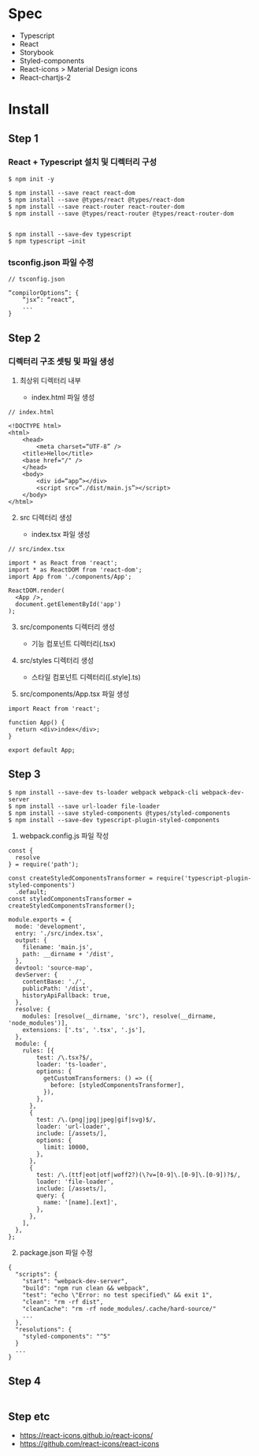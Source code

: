 # Spec

- Typescript
- React
- Storybook
- Styled-components
- React-icons > Material Design icons
- React-chartjs-2

# Install

## Step 1

### React + Typescript 설치 및 디렉터리 구성

```
$ npm init -y

$ npm install --save react react-dom
$ npm install --save @types/react @types/react-dom
$ npm install --save react-router react-router-dom
$ npm install --save @types/react-router @types/react-router-dom


$ npm install --save-dev typescript
$ npm typescript —init
```

### tsconfig.json 파일 수정

```
// tsconfig.json

“compilorOptions”: {
	“jsx”: “react”,
	...
}
```

## Step 2

### 디렉터리 구조 셋팅 및 파일 생성

1. 최상위 디렉터리 내부

   - index.html 파일 생성

```
// index.html

<!DOCTYPE html>
<html>
	<head>
		<meta charset=“UTF-8” />
    <title>Hello</title>
    <base href="/" />
	</head>
	<body>
		<div id=“app”></div>
		<script src=“./dist/main.js”></script>
	</body>
</html>
```

2. src 디렉터리 생성

   - index.tsx 파일 생성

```
// src/index.tsx

import * as React from 'react';
import * as ReactDOM from 'react-dom';
import App from './components/App';

ReactDOM.render(
  <App />,
  document.getElementById('app')
);
```

3. src/components 디렉터리 생성

   - 기능 컴포넌트 디렉터리(.tsx)

4. src/styles 디렉터리 생성

   - 스타일 컴포넌트 디렉터리([.style].ts)

5. src/components/App.tsx 파일 생성

```
import React from 'react';

function App() {
  return <div>index</div>;
}

export default App;
```

## Step 3

```
$ npm install --save-dev ts-loader webpack webpack-cli webpack-dev-server
$ npm install --save url-loader file-loader
$ npm install --save styled-components @types/styled-components
$ npm install --save-dev typescript-plugin-styled-components
```

1. webpack.config.js 파일 작성

```
const {
  resolve
} = require('path');

const createStyledComponentsTransformer = require('typescript-plugin-styled-components')
  .default;
const styledComponentsTransformer = createStyledComponentsTransformer();

module.exports = {
  mode: 'development',
  entry: './src/index.tsx',
  output: {
    filename: 'main.js',
    path: __dirname + '/dist',
  },
  devtool: 'source-map',
  devServer: {
    contentBase: './',
    publicPath: '/dist',
    historyApiFallback: true,
  },
  resolve: {
    modules: [resolve(__dirname, 'src'), resolve(__dirname, 'node_modules')],
    extensions: ['.ts', '.tsx', '.js'],
  },
  module: {
    rules: [{
        test: /\.tsx?$/,
        loader: 'ts-loader',
        options: {
          getCustomTransformers: () => ({
            before: [styledComponentsTransformer],
          }),
        },
      },
      {
        test: /\.(png|jpg|jpeg|gif|svg)$/,
        loader: 'url-loader',
        include: [/assets/],
        options: {
          limit: 10000,
        },
      },
      {
        test: /\.(ttf|eot|otf|woff2?)(\?v=[0-9]\.[0-9]\.[0-9])?$/,
        loader: 'file-loader',
        include: [/assets/],
        query: {
          name: '[name].[ext]',
        },
      },
    ],
  },
};
```

2. package.json 파일 수정

```
{
  "scripts": {
    "start": "webpack-dev-server",
    "build": "npm run clean && webpack",
    "test": "echo \"Error: no test specified\" && exit 1",
    "clean": "rm -rf dist",
    "cleanCache": "rm -rf node_modules/.cache/hard-source/"
    ...
  },
  "resolutions": {
    "styled-components": "^5"
  }
  ...
}
```

## Step 4

```

```

## Step etc

- https://react-icons.github.io/react-icons/
- https://github.com/react-icons/react-icons
